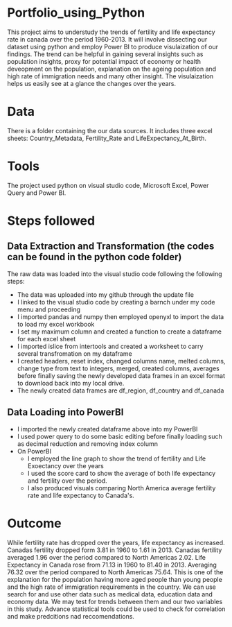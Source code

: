 # Portfolio_using_Python
This project aims to understudy the trends of fertility and life expectancy rate in canada over the period 1960-2013. It will involve dissecting our dataset using python and employ Power BI to produce visulaization of our findings. The trend can be helpful in gaining several insights such as population insights, proxy for potential impact of economy or health deveopment on the population, explanation on the ageing population and high rate of immigration needs and many other insight. The visulaization helps us easily see at a glance the changes over the years.

# Data
There is a folder containing the our data sources. It includes three excel sheets: Country_Metadata, Fertility_Rate and LifeExpectancy_At_Birth.

# Tools
The project used python on visual studio code, Microsoft Excel, Power Query and Power BI.

# Steps followed
## Data Extraction and Transformation (the codes can be found in the python code folder)
The raw data was loaded into the visual studio code following the following steps:
  - The data was uploaded into my github through the update file
  - I linked to the visual studio code by creating a barnch under my code menu and proceeding
  - I imported pandas and numpy then employed openyxl to import the data to load my excel workbook
  - I set my maximum column and created a function to create a dataframe for each excel sheet
  - I imported islice from intertools and created a worksheet to carry several transfromation on my dataframe
  - I created headers, reset index, changed columns name, melted columns, change type from text to integers, merged, created columns, averages before finally saving the newly developed data frames in an excel format to download back into my local drive.
  - The newly created data frames are df_region, df_country and df_canada
    
## Data Loading into PowerBI
  - I imported the newly created dataframe above into my PowerBI
  - I used power query to do some basic editing before finally loading such as decimal reduction and removing index column
  - On PowerBI
    - I employed the line graph to show the trend of fertility and Life Exoectancy over the years
    - I used the score card to show the average of both life expectancy and fertility over the period.
    - I also produced visuals comparing North America average fertility rate and life expectancy to Canada's.

# Outcome
While fertility rate has dropped over the years, life expectancy as increased. Canadas fertility dropped form 3.81 in 1960 to 1.61 in 2013. Canadas fertility averaged 1.96 over the period compared to North Americas 2.02. Life Expectancy in Canada rose from 71.13 in 1960 to 81.40 in 2013. Averaging 76.32 over the period compared to North Americas 75.64. This is one of the explanation for the population having more aged people than young people and the high rate of immigration requirements in the country. We can use search for and use other data such as medical data, education data and economy data. We may test for trends between them and our two variables in this study. Advance statistical tools could be used to check for correlation and make predcitions nad reccomendations. 

